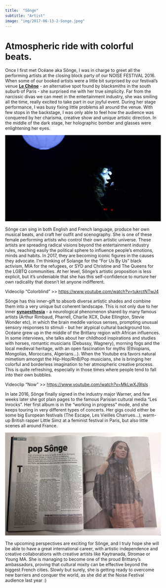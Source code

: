 ```yaml
---
title:  "Sônge"
subtitle: "Artist"
image: "img/2017-06-13-2-Songe.jpeg"
---
```


# Atmospheric ride with colorful beats. 


Once I first met Océane aka Sônge, I was in charge to greet all the performing artists at the closing block party of our NOISE FESTIVAL 2016.  When some of our booked artists were a little bit surprised by our festival’s venue __[Le Chêne](https://www.facebook.com/pages/Le-Ch%C3%AAne/433895210076759)__ - an alternative spot found by blacksmiths in the south suburb of Paris - she surprised me with her true simplicity. Far from the narcissic divas we can meet in the entertainment industry, she was smiling all the time, really excited to take part in our joyful event. During her stage performance, I was busy fixing little problems all around the venue. With few stops in the backstage, I was only able to feel how the audience was conquered by her charisma, creative show and unique artistic direction. In the middle of the dark stage, her holographic bomber and glasses were enlightening her eyes.
 
![Alt text pour l'image](https://github.com/ptalekhac/ptalekhac.github.io/blob/master/img/Songe-1.jpg)
 
Sônge can sing in both English and French language, produce her own musical beats, and craft her outfit and scenography. She is one of these female performing artists who control their own artistic universe. These artists are spreading radical visions beyond the entertainment industry rules, reaching easily the political sphere to influence people’s emotions, minds and habits. In 2017, they are becoming iconic figures in the causes they advocate. I’m thinking of Solange for the “For Us By Us” black activism, MIA for the refugees, or SYD and Christine and The Queens for the LGBTQ communities. At her level, Sônge’s artistic proposition is less explicit, but it’s undeniable that she has this self-confidence to nurture her own radicality that doesn’t let anyone indifferent. 
 
Videoclip “Colorblind” >> https://www.youtube.com/watch?v=tukrctNTwJ4
 
Sônge has this inner-gift to absorb diverse artistic shades and combine them into a very unique but coherent landscape. This is not only due to her inner __[synaesthesia](http://www.bbc.co.uk/culture/story/20140904-i-see-songs-in-colour)__ - a neurological phenomenon shared by many famous artists (Arthur Rimbaud, Pharrell, Charlie XCX, Duke Ellington, Stevie Wonder etc), in which the brain meddle various senses, prompting unusual sensory responses to stimuli - but her atypical cultural background too. Océane grew up in the middle of the Brittany region with African influences. In some interviews, she talks about her childhood inspirations and studies with horses, romantic musicians (Debussy, Wagnery), morning fogs and the local medieval heritage, with an open fascination for myths (Ethiopians, Mongolias, Moroccans, Algerians…). When the Youtube era favors natural mimetism amongst the Hip-Hop/RnB/Pop musicians, she is bringing her colorful and borderless imagination to her atmospheric creative process. This is quite refreshing, especially in those times where people tend to fall into their own bubbles. 
 
Videoclip “Now” >> https://www.youtube.com/watch?v=MkLwXJ9Isls
 
In late 2016, Sônge finally signed in the industry major Warner, and few weeks later she got plain pages to the famous Parisian cultural media “Les Inrocks”. Her first album is in the “working in progress” mode, and she keeps touring in very different types of concerts. Her gigs could either be some big European festivals (The Escape, Les Vieilles Charrues…), warm-up British rapper Little Simz at a feminist festival in Paris, but also little scenes all around France. 
 
![Alt text pour l'image](https://github.com/ptalekhac/ptalekhac.github.io/blob/master/img/Songe-2.jpg)
 
The upcoming perspectives are exciting for Sônge, and I truly hope she will be able to have a great international career, with artistic independence and creative collaborations with creative artists like Kaytranada, Stromae or Young MA. She is managing to become one of the proud Brittany’s ambassadors, proving that cultural mixity can be effective beyond the biggest French cities. Slowly but surely, she is getting ready to overcome new barriers and conquer the world, as she did at the Noise Festival audience last year :)
